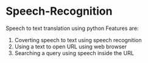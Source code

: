 # Speech-Recognition
Speech to text translation using python 
Features are:
1. Coverting speech to text using speech recognition
2. Using a text to open URL using web browser
3. Searching a query using speech inside the URL
     
